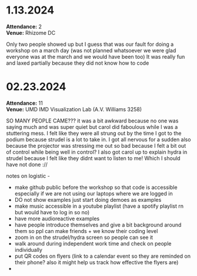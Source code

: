 # 1.13.2024
**Attendance:** 2  
**Venue:** Rhizome DC

Only two people showed up but I guess that was our fault for doing a workshop on a march day (was not planned whatsoever we were glad everyone was at the march and we would have been too)
It was really fun and laxed partially because they did not know how to code 


# 02.23.2024

**Attendance:** 11  
**Venue:** UMD IMD Visualization Lab (A.V. Williams 3258)

SO MANY PEOPLE CAME??? it was a bit awkward because no one was saying much and was super quiet but carol did faboulous while I was a stuttering mess. I felt like they were all strung out by the time 
I got to the podium because strudel is a lot to take in. I got all nervous for a sudden also because the projector was stressing me out so bad because I felt a bit out of control while being well in control? 
I also got carol up to explain hydra in strudel because I felt like they didnt want to listen to me! Which I should have not done ://

notes on logistic - 
  - make github public before the workshop so that code is accessible especially if we are not using our laptops where we are logged in
  - DO not show examples just start doing demoes as examples
  - make music accessible in a youtube playlist (have a spotify playlist rn but would have to log in so no)
  - have more audioreactive examples
  - have people introduce themselves and give a bit background around them so ppl can make friends + we know their coding level
  - zoom in on the strudel/hydra screen so people can see it
  - walk around during independent work time and check on people individually
  - put QR codes on flyers (link to a calendar event so they are reminded on their phone? also it might help us track how effective the flyers are)
  - 
